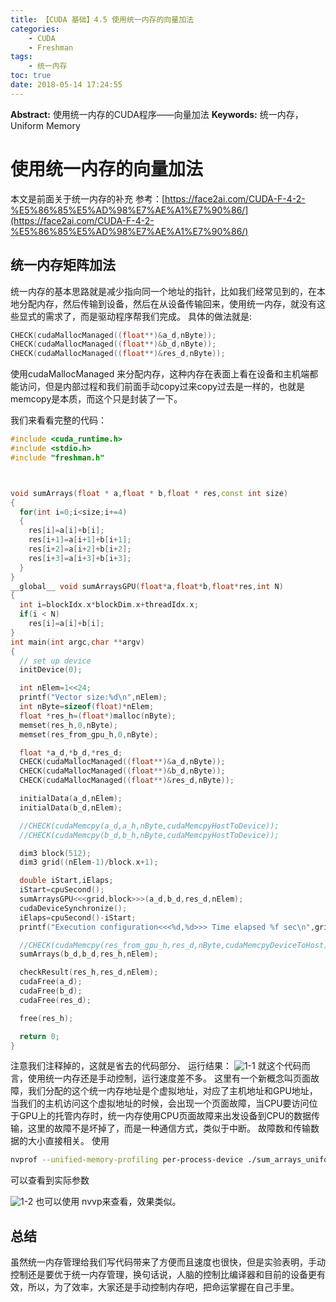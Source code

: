 ```yaml
---
title: 【CUDA 基础】4.5 使用统一内存的向量加法
categories:
    - CUDA
    - Freshman
tags:
    - 统一内存
toc: true
date: 2018-05-14 17:24:55
---
```


**Abstract:** 使用统一内存的CUDA程序——向量加法
**Keywords:** 统一内存，Uniform Memory

<!--more-->
# 使用统一内存的向量加法

本文是前面关于统一内存的补充
参考：[https://face2ai.com/CUDA-F-4-2-%E5%86%85%E5%AD%98%E7%AE%A1%E7%90%86/](https://face2ai.com/CUDA-F-4-2-%E5%86%85%E5%AD%98%E7%AE%A1%E7%90%86/)
## 统一内存矩阵加法
统一内存的基本思路就是减少指向同一个地址的指针，比如我们经常见到的，在本地分配内存，然后传输到设备，然后在从设备传输回来，使用统一内存，就没有这些显式的需求了，而是驱动程序帮我们完成。
具体的做法就是:
```c++
CHECK(cudaMallocManaged((float**)&a_d,nByte));
CHECK(cudaMallocManaged((float**)&b_d,nByte));
CHECK(cudaMallocManaged((float**)&res_d,nByte));
```
使用cudaMallocManaged 来分配内存，这种内存在表面上看在设备和主机端都能访问，但是内部过程和我们前面手动copy过来copy过去是一样的，也就是memcopy是本质，而这个只是封装了一下。

我们来看看完整的代码：
```c++
#include <cuda_runtime.h>
#include <stdio.h>
#include "freshman.h"



void sumArrays(float * a,float * b,float * res,const int size)
{
  for(int i=0;i<size;i+=4)
  {
    res[i]=a[i]+b[i];
    res[i+1]=a[i+1]+b[i+1];
    res[i+2]=a[i+2]+b[i+2];
    res[i+3]=a[i+3]+b[i+3];
  }
}
__global__ void sumArraysGPU(float*a,float*b,float*res,int N)
{
  int i=blockIdx.x*blockDim.x+threadIdx.x;
  if(i < N)
    res[i]=a[i]+b[i];
}
int main(int argc,char **argv)
{
  // set up device
  initDevice(0);

  int nElem=1<<24;
  printf("Vector size:%d\n",nElem);
  int nByte=sizeof(float)*nElem;
  float *res_h=(float*)malloc(nByte);
  memset(res_h,0,nByte);
  memset(res_from_gpu_h,0,nByte);

  float *a_d,*b_d,*res_d;
  CHECK(cudaMallocManaged((float**)&a_d,nByte));
  CHECK(cudaMallocManaged((float**)&b_d,nByte));
  CHECK(cudaMallocManaged((float**)&res_d,nByte));

  initialData(a_d,nElem);
  initialData(b_d,nElem);

  //CHECK(cudaMemcpy(a_d,a_h,nByte,cudaMemcpyHostToDevice));
  //CHECK(cudaMemcpy(b_d,b_h,nByte,cudaMemcpyHostToDevice));

  dim3 block(512);
  dim3 grid((nElem-1)/block.x+1);

  double iStart,iElaps;
  iStart=cpuSecond();
  sumArraysGPU<<<grid,block>>>(a_d,b_d,res_d,nElem);
  cudaDeviceSynchronize();
  iElaps=cpuSecond()-iStart;
  printf("Execution configuration<<<%d,%d>>> Time elapsed %f sec\n",grid.x,block.x,iElaps);

  //CHECK(cudaMemcpy(res_from_gpu_h,res_d,nByte,cudaMemcpyDeviceToHost));
  sumArrays(b_d,b_d,res_h,nElem);

  checkResult(res_h,res_d,nElem);
  cudaFree(a_d);
  cudaFree(b_d);
  cudaFree(res_d);

  free(res_h);

  return 0;
}
```
注意我们注释掉的，这就是省去的代码部分、
运行结果：
![1-1](./1-1.png)
就这个代码而言，使用统一内存还是手动控制，运行速度差不多。
这里有一个新概念叫页面故障，我们分配的这个统一内存地址是个虚拟地址，对应了主机地址和GPU地址，当我们的主机访问这个虚拟地址的时候，会出现一个页面故障，当CPU要访问位于GPU上的托管内存时，统一内存使用CPU页面故障来出发设备到CPU的数据传输，这里的故障不是坏掉了，而是一种通信方式，类似于中断。
故障数和传输数据的大小直接相关。
使用
```bash
nvprof --unified-memory-profiling per-process-device ./sum_arrays_uniform_memory
```
可以查看到实际参数

![1-2](./1-2.png)
也可以使用 nvvp来查看，效果类似。
## 总结
虽然统一内存管理给我们写代码带来了方便而且速度也很快，但是实验表明，手动控制还是要优于统一内存管理，换句话说，人脑的控制比编译器和目前的设备更有效，所以，为了效率，大家还是手动控制内存吧，把命运掌握在自己手里。





